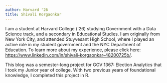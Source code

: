 ```yaml
---
author: Harvard '26
title: Shivali Korgaonkar 
---
```


I am a student at Harvard College ('26) studying Government with a Data Science track, and a secondary in Educational Studies. I am originally from New York City, and attended Stuyvesant High School, where I played an active role in my student government and the NYC Department of Education. To learn more about my experience, please click here: https://www.linkedin.com/in/shivali-korgaonkar-48200725b/.

This blog was a semester-long project for GOV 1367: Election Analytics that I took my Junior year of college. With two previous years of foundational knowledge, I completed this project in R.
